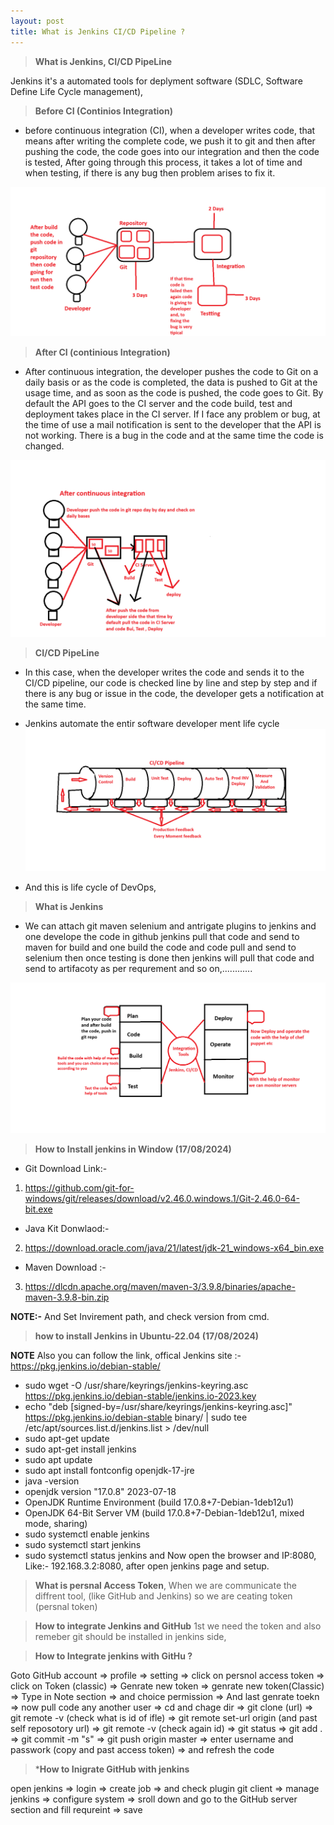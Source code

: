 ```yaml
---
layout: post
title: What is Jenkins CI/CD Pipeline ?
---
```


> **What is Jenkins, CI/CD PipeLine**

Jenkins it's a automated tools for deplyment software (SDLC, Software Define Life Cycle management),

> **Before CI (Continios Integration)**

- before continuous integration (CI), when a developer writes code, that means after writing the complete code, we push it to git and then after pushing the code, the code goes into our integration and then the code is tested, After going through this process, it takes a lot of time and when testing, if there is any bug then problem arises to fix it.

![Befoure CI](../images/CI1.png)

> **After CI (continious Integration)**

- After continuous integration, the developer pushes the code to Git on a daily basis or as the code is completed, the data is pushed to Git at the usage time, and as soon as the code is pushed, the code goes to Git. By default the API goes to the CI server and the code build, test and deployment takes place in the CI server. If I face any problem or bug, at the time of use a mail notification is sent to the developer that the API is not working. There is a bug in the code and at the same time the code is changed.

![After CI](../images/After%20CI.png)

> **CI/CD PipeLine**
- In this case, when the developer writes the code and sends it to the CI/CD pipeline, our code is checked line by line and step by step and if there is any bug or issue in the code, the developer gets a notification at the same time.
- Jenkins automate the entir software developer ment life cycle
![This is CI/CD Pipeline work flow](../images/CI-CD%20Pipeline.png)

- And this is life cycle of DevOps,

> **What is Jenkins**

- We can attach git maven selenium and antrigate plugins to jenkins and one develope the code in github jenkins pull that code and send to maven for build 
and one build the code and code pull and send to selenium then once testing is done then jenkins will pull that code and send to artifacoty as per requrement and so on,............

![This is work of of DevOps](../images/Jenkins.png)

> **How to Install jenkins in Window (17/08/2024)**

- Git Download Link:-
1. https://github.com/git-for-windows/git/releases/download/v2.46.0.windows.1/Git-2.46.0-64-bit.exe
- Java Kit Donwlaod:- 
2. https://download.oracle.com/java/21/latest/jdk-21_windows-x64_bin.exe
- Maven Download :- 
3. https://dlcdn.apache.org/maven/maven-3/3.9.8/binaries/apache-maven-3.9.8-bin.zip

**NOTE:-** And Set Invirement path, and check version from cmd.

> **how to install Jenkins in Ubuntu-22.04 (17/08/2024)**

**NOTE** Also you can follow the link, offical Jenkins site :- https://pkg.jenkins.io/debian-stable/

  - sudo wget -O /usr/share/keyrings/jenkins-keyring.asc   https://pkg.jenkins.io/debian-stable/jenkins.io-2023.key
  - echo "deb [signed-by=/usr/share/keyrings/jenkins-keyring.asc]"   https://pkg.jenkins.io/debian-stable binary/ | sudo tee   /etc/apt/sources.list.d/jenkins.list > /dev/null
  - sudo apt-get update
  - sudo apt-get install jenkins
  - sudo apt update
  - sudo apt install fontconfig openjdk-17-jre
  - java -version
  - openjdk version "17.0.8" 2023-07-18
  - OpenJDK Runtime Environment (build 17.0.8+7-Debian-1deb12u1)
  - OpenJDK 64-Bit Server VM (build 17.0.8+7-Debian-1deb12u1, mixed mode, sharing)
  - sudo systemctl enable jenkins
  - sudo systemctl start jenkins
  - sudo systemctl status jenkins
  and Now open the browser and IP:8080, Like:- 192.168.3.2:8080, after open jenkins page and setup.

> **What is persnal Access Token**, When we are communicate the diffrent tool, (like GitHub and Jenkins) so we are ceating token (persnal token)

> **How to integrate Jenkins and GitHub** 1st we need the token and also remeber git should be installed in jenkins side,

> **How to Integrate jenkins with GitHu ?**

Goto GitHub account => profile => setting => click on persnol access token => click on Token (classic) => Genrate new token => genrate new token(Classic) => Type in Note section => and choice permission => And last genrate toekn => now pull code any another user => cd and chage dir => git clone (url) => git remote -v (check what is id of ifle) => git remote set-url origin (and past self reposotory url) => git remote -v (check again id) => git status => git add . => git commit -m "s" => git push origin master => enter username and passwork (copy and past access token) => and refresh the code

> ***How to Inigrate GitHub with jenkins**

open jenkins => login => create job => and check plugin git client => manage jenkins => configure system => sroll down and go to the GitHub server section and fill requreint => save 





